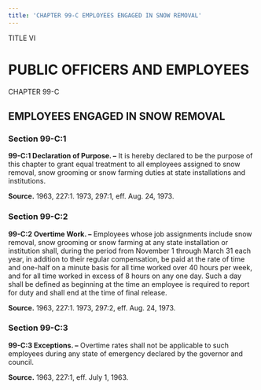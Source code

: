 ```yaml
---
title: 'CHAPTER 99-C EMPLOYEES ENGAGED IN SNOW REMOVAL'
---
```


TITLE VI
                                             
PUBLIC OFFICERS AND EMPLOYEES
=============================

CHAPTER 99-C
                                             
EMPLOYEES ENGAGED IN SNOW REMOVAL
---------------------------------

### Section 99-C:1

 **99-C:1 Declaration of Purpose. –** It is hereby declared to be the
purpose of this chapter to grant equal treatment to all employees
assigned to snow removal, snow grooming or snow farming duties at state
installations and institutions.

**Source.** 1963, 227:1. 1973, 297:1, eff. Aug. 24, 1973.

### Section 99-C:2

 **99-C:2 Overtime Work. –** Employees whose job assignments include
snow removal, snow grooming or snow farming at any state installation or
institution shall, during the period from November 1 through March 31
each year, in addition to their regular compensation, be paid at the
rate of time and one-half on a minute basis for all time worked over 40
hours per week, and for all time worked in excess of 8 hours on any one
day. Such a day shall be defined as beginning at the time an employee is
required to report for duty and shall end at the time of final release.

**Source.** 1963, 227:1. 1973, 297:2, eff. Aug. 24, 1973.

### Section 99-C:3

 **99-C:3 Exceptions. –** Overtime rates shall not be applicable to
such employees during any state of emergency declared by the governor
and council.

**Source.** 1963, 227:1, eff. July 1, 1963.
